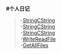 **#个人日记**  
>-[StringCString](StringCstring.md)  
>-[StringCString](StringCstring.md)  
>-[StringCString](Code/StringCstring.md)  
>-[WriteReadFile](Code/WriteReadFile.md)  
>-[GetAllFiles](Code/GetAllFiles.txt)  